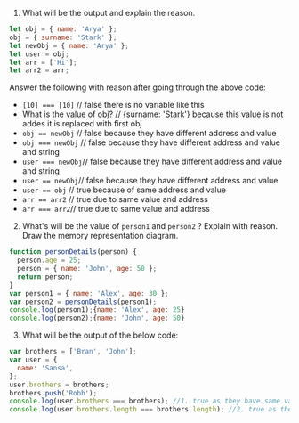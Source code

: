 1. What will be the output and explain the reason.

```js
let obj = { name: 'Arya' };
obj = { surname: 'Stark' };
let newObj = { name: 'Arya' };
let user = obj;
let arr = ['Hi'];
let arr2 = arr;
```

Answer the following with reason after going through the above code:

- `[10] === [10]` // false there is no variable like this
- What is the value of obj? // {surname: 'Stark'} because this value is not addes it is replaced with first obj
- `obj == newObj` // false because they have different address and value
- `obj === newObj` // false because they have different address and value and string
- `user === newObj`// false because they have different address and value and string
- `user == newObj`// false because they have different address and value
- `user == obj` // true because of same address and value
- `arr == arr2` // true due to same value and address
- `arr === arr2`// true due to same value and address


2. What's will be the value of `person1` and `person2` ? Explain with reason. Draw the memory representation diagram.

<!-- To add this image here use ![name](./screenshot.jpg) -->

```js
function personDetails(person) {
  person.age = 25;
  person = { name: 'John', age: 50 };
  return person;
}
var person1 = { name: 'Alex', age: 30 };
var person2 = personDetails(person1);
console.log(person1);{name: 'Alex', age: 25}
console.log(person2);{name: 'John', age: 50}
```

3. What will be the output of the below code:

```js
var brothers = ['Bran', 'John'];
var user = {
  name: 'Sansa',
};
user.brothers = brothers;
brothers.push('Robb');
console.log(user.brothers === brothers); //1. true as they have same value due to copy by reference
console.log(user.brothers.length === brothers.length); //2. true as they have same value due to copy by reference
```
